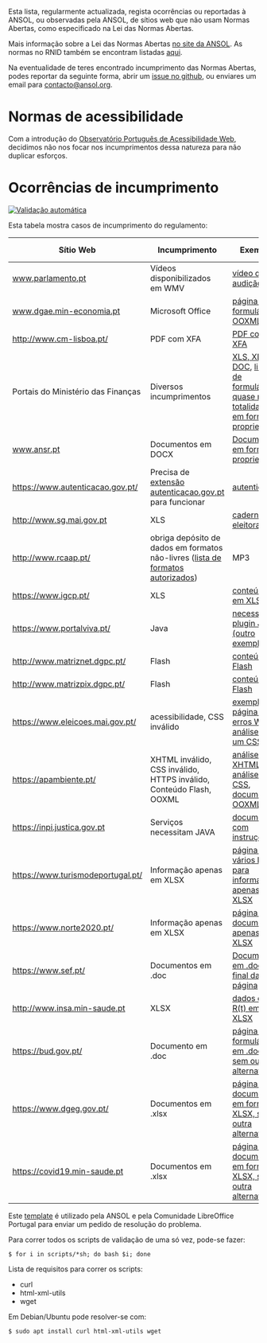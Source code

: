 Esta lista, regularmente actualizada, regista ocorrências ou reportadas à ANSOL, ou observadas pela ANSOL, de sítios web que não usam Normas Abertas, como especificado na Lei das Normas Abertas.

Mais informação sobre a Lei das Normas Abertas [no site da ANSOL](https://ansol.org/iniciativas/monitorizacao-rnid/). As normas no RNID também se encontram listadas [aqui](RNID.md).

Na eventualidade de teres encontrado incumprimento das Normas Abertas, podes reportar da seguinte forma, abrir um [issue no github](https://github.com/marado/RNID/issues/new/choose), ou enviares um email para [contacto@ansol.org](mailto:contacto@ansol.org).

# Normas de acessibilidade

Com a introdução do [Observatório Português de Acessibilidade
Web](https://observatorio.acessibilidade.gov.pt/), decidimos não nos focar nos
incumprimentos dessa natureza para não duplicar esforços.


# Ocorrências de incumprimento

[![Validação automática](https://github.com/marado/RNID/actions/workflows/scripts.yml/badge.svg)](https://github.com/marado/RNID/actions/workflows/scripts.yml)

Esta tabela mostra casos de incumprimento do regulamento:

| Sítio Web                                    | Incumprimento                                                                                                                      | Exemplo                                                                                                                                                                                                                                                                                                                                                                                                                                                                                           | Última avaliação | Pedido de Resolução |
| -------------------------------------------- | ---------------------------------------------------------------------------------------------------------------------------------- | ------------------------------------------------------------------------------------------------------------------------------------------------------------------------------------------------------------------------------------------------------------------------------------------------------------------------------------------------------------------------------------------------------------------------------------------------------------------------------------------------- | ---------------- | ------------------- |
| www.parlamento.pt                            | Vídeos disponibilizados em WMV                                                                                                     | [vídeo de audição](http://www.parlamento.pt/ActividadeParlamentar/Paginas/DetalheAudiencia.aspx?BID=99371)                                                                                                                                                                                                                                                                                                                                                                                        | 2024/09/29 | 2015/03/25          |
| www.dgae.min-economia.pt                     | Microsoft Office                                                                                                                   | [página com formulários OOXML](http://www.dgae.gov.pt/documentacao-/formularios.aspx)                                                                                                                                                                                                                                                                                                                                                                                                             | 2024/09/29 | 2015/03/25          |
| http://www.cm-lisboa.pt/                     | PDF com XFA                                                                                                                        | [PDF com XFA](https://informacoeseservicos.lisboa.pt/fileadmin/informacoes_servicos/pedidos/_transversais/CML_participacao_ocorrencia.pdf)                                                                                                                                                                                                                                                                                                                                                                                    | 2024/09/29 | 2019/04/23          |
| Portais do Ministério das Finanças           | Diversos incumprimentos                                                                                                            | [XLS, XLSX e DOC](http://info.portaldasfinancas.gov.pt/pt/apoio_contribuinte/tabela_ret_doclib/), [lista de formulários, quase na totalidade em formatos proprietários](http://info-aduaneiro.portaldasfinancas.gov.pt/pt/publicacoes_formularios/formularios/Pages/formularios.aspx) | 2024/09/09 | 2017/03/25          |
| www.ansr.pt                                  | Documentos em DOCX                                                                                                                 | [Documentos em formato proprietário](http://www.ansr.pt/Contraordenacoes/Formularios/Pages/default.aspx)                                                                                                                                                                                                                                                                                                                                                                                          | 2024/02/29 | 2015/04/14          |
| https://www.autenticacao.gov.pt/             | Precisa de [extensão autenticacao.gov.pt](https://autenticacao.gov.pt/fa/ajuda/autenticacaogovpt.aspx#installAgent) para funcionar | [autenticação](https://www.autenticacao.gov.pt/web/guest/cartao-cidadao/autenticacao)                                                                                                                                                                                                                                                                                                                                                                                                                      | 2024/09/29 |                     |
| http://www.sg.mai.gov.pt                     | XLS                                                                                                                                | [cadernos eleitorais](http://www.sg.mai.gov.pt/AdministracaoEleitoral/RecenseamentoEleitoral/ResultadosRecenseamento/Paginas/default.aspx)                                                                                                                                                                                                                                                                                                                                                        | 2024/02/25 | 2016/01/28          |
| http://www.rcaap.pt/                         | obriga depósito de dados em formatos não-livres ([lista de formatos autorizados](https://dre.pt/application/conteudo/72779297))    | MP3                                                                                                                                                                                                                                                                                                                                                                                                                                                                                               | 2024/09/29 |                     |
| https://www.igcp.pt/                         | XLS                                                                                                                                | [conteúdo em XLS](https://www.igcp.pt/pt/gca/?id=80)                                                                                                                                                                                                                                                                                                                                                                                                                                              | 2023/12/20 | 2019/05/14          |
| https://www.portalviva.pt/                   | Java                                                                                                                               | [necessita plugin JAVA](https://www.portalviva.pt/lx/pt/myvivaclient/client-account-area/loads/new-load.aspx) [(outro exemplo)](https://www.portalviva.pt/lx/pt/public/client-register-modes.aspx)                                                                                                                                                                                                                                                                                                | 2024/09/29 | 2020/05/04          |
| http://www.matriznet.dgpc.pt/                | Flash                                                                                                                              | [conteúdo Flash](http://www.matriznet.dgpc.pt/)                                                                                                                                                                                                                                                                                                                                                                                                                                                   | 2024/05/13 | 2021/10/24          |
| http://www.matrizpix.dgpc.pt/                | Flash                                                                                                                              | [conteúdo Flash](http://www.matrizpix.dgpc.pt/)                                                                                                                                                                                                                                                                                                                                                                                                                                                   | 2024/09/29 | 2021/10/24          |
| https://www.eleicoes.mai.gov.pt/             | acessibilidade, CSS inválido                                                                                                       | [exemplo de página com erros WCAG](https://www.eleicoes.mai.gov.pt/europeias2019/estrangeiro.html), [análise de um CSS](https://jigsaw.w3.org/css-validator/validator?uri=https%3A%2F%2Fwww.eleicoes.mai.gov.pt%2Fautarquicas2017%2F&profile=css3svg&usermedium=all&warning=1&vextwarning=&lang=en)                                                                                                                                                                                               | 2024/09/29 |                     |
| https://apambiente.pt/                       | XHTML inválido, CSS inválido, HTTPS inválido, Conteúdo Flash, OOXML                                                                | [análise do XHTML](https://validator.w3.org/check?uri=https%3A%2F%2Fsnirh.apambiente.pt&charset=%28detect+automatically%29&doctype=Inline&group=0), [análise do CSS](https://jigsaw.w3.org/css-validator/validator?uri=https%3A%2F%2Fsnirh.apambiente.pt&profile=css3&usermedium=all&warning=1&vextwarning=&lang=en), [documentos OOXML](https://apambiente.pt/residuos/fluxos-especificos-de-residuos)                                                                                           | 2024/09/29 | 2020/05/16          |
| https://inpi.justica.gov.pt                  | Serviços necessitam JAVA                                                                                                           | [documento com instruções](https://servicosonline.inpi.pt/registos/guia_certificado.pdf)                                                                                                                                                                                                                                                                                                                                                                                                          | 2024/09/29 |                     |
| https://www.turismodeportugal.pt/             | Informação apenas em XLSX                                                                                                          | [página com vários links para informação apenas em XLSX](https://business.turismodeportugal.pt/pt/Planear_Iniciar/Licenciamento_Registo_da_Atividade/Empreendimentos_Turisticos/Paginas/classificacao-et.aspx)                                                                                                                                                                                                                                                                                     | 2024/09/29 | 2022/02/22          |
| https://www.norte2020.pt/                    | Informação apenas em XLSX                                                                                                          | [página com documento apenas em XLSX](https://www.norte2020.pt/investimento-municipal)                                                                                                                                                                                                                                                                                                                                                                                                            | 2024/09/29 | 2019/10/29          |
| https://www.sef.pt/                          | Documentos em .doc                                                                                                                 | [Documentos em .doc no final da página](https://www.sef.pt/pt/pages/conteudo-detalhe.aspx?nID=73)                                                                                                                                                                                                                                                                                                                                                                          | 2024/06/18 |                     |
| http://www.insa.min-saude.pt                 | XLSX                                                                                                                               | [dados do R(t) em XLSX](http://www.insa.min-saude.pt/category/areas-de-atuacao/epidemiologia/covid-19-curva-epidemica-e-parametros-de-transmissibilidade/)                                                                                                                                                                                                                                                                                                                                        | 2024/02/29 | 2021/03/12          |
| https://bud.gov.pt/ | Documento em .doc | [página com formulário em .doc, sem outra alternativa](https://bud.gov.pt/ddn/dispensa/requerer.html) | 2024/09/29 ||
| https://www.dgeg.gov.pt/ | Documentos em .xlsx | [página com documentos em formato XLSX, sem outra alternativa](https://www.dgeg.gov.pt/pt/estatistica/energia/petroleo-e-derivados/vendas-mensais/) | 2024/01/30 ||
| https://covid19.min-saude.pt | Documentos em .xlsx | [página com documentos em formato XLSX, sem outra alternativa](https://covid19.min-saude.pt/numero-de-novos-casos-e-obitos-por-dia/) | 2024/01/31 ||

Este [template](template.txt) é utilizado pela ANSOL e pela Comunidade LibreOffice Portugal para enviar um pedido de resolução do problema.

Para correr todos os scripts de validação de uma só vez, pode-se fazer:
```
$ for i in scripts/*sh; do bash $i; done
```

Lista de requisitos para correr os scripts:
* curl
* html-xml-utils
* wget

Em Debian/Ubuntu pode resolver-se com:
```
$ sudo apt install curl html-xml-utils wget
```
